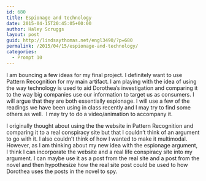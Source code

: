 ```yaml
---
id: 680
title: Espionage and technology
date: 2015-04-15T20:45:05+00:00
author: Haley Scruggs
layout: post
guid: http://lindsaythomas.net/engl3490/?p=680
permalink: /2015/04/15/espionage-and-technology/
categories:
  - Prompt 10
---
```

I am bouncing a few ideas for my final project. I definitely want to use Pattern Recognition for my main artifact. I am playing with the idea of using the way technology is used to aid Dorothea&#8217;s investigation and comparing it to the way big companies use our information to target us as consumers. I will argue that they are both essentially espionage. I will use a few of the readings we have been using in class recently and I may try to find some others as well.  I may try to do a video/animation to accompany it.

I originally thought about using the the website in Pattern Recognition and comparing it to a real conspiracy site but that I couldn&#8217;t think of an argument to go with it. I also couldn&#8217;t think of how I wanted to make it multimodal. However, as I am thinking about my new idea with the espionage argument, I think I can incorporate the website and a real life conspiracy site into my argument. I can maybe use it as a post from the real site and a post from the novel and then hypothesize how the real site post could be used to how Dorothea uses the posts in the novel to spy.